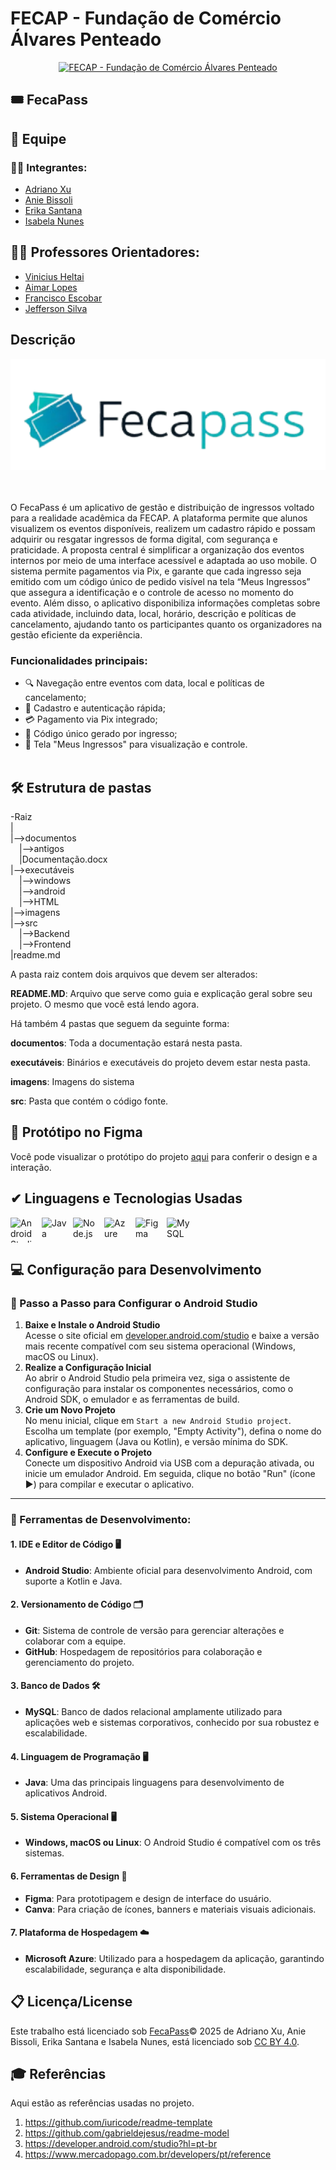 
# FECAP - Fundação de Comércio Álvares Penteado

<p align="center">
<a href= "https://www.fecap.br/"><img src="https://encrypted-tbn0.gstatic.com/images?q=tbn:ANd9GcRhZPrRa89Kma0ZZogxm0pi-tCn_TLKeHGVxywp-LXAFGR3B1DPouAJYHgKZGV0XTEf4AE&usqp=CAU" alt="FECAP - Fundação de Comércio Álvares Penteado" border="0"></a>
</p>

## 🎟️ FecaPass

## 👥 Equipe

### 👨‍💻 Integrantes:
- [Adriano Xu](https://www.linkedin.com/in/victorbarq/)
- [Anie Bissoli](https://www.linkedin.com/in/anie-bissoli/)
- [Erika Santana](https://www.linkedin.com/in/erika-santana-da-silva-88744721b/)
- [Isabela Nunes](https://www.linkedin.com/in/isabela-nunes-zeferino/)

## 🧑‍🏫 Professores Orientadores:
- [Vinicius Heltai](https://www.linkedin.com/in/vheltai/)
- [Aimar Lopes](https://www.linkedin.com/in/aimarlopes/)
- [Francisco Escobar](https://www.linkedin.com/in/francisco-escobar/)
- [Jefferson Silva](https://www.linkedin.com/in/jefferson-o-silva/)

## Descrição

<p align="center">
  <img src="https://raw.githubusercontent.com/2025-1-NADS3/Projeto11/main/imagens/fecapass.png" alt="FecaPass" border="0">
</p>


<br><br>
 O FecaPass é um aplicativo de gestão e distribuição de ingressos voltado para a 
realidade acadêmica da FECAP. A plataforma permite que alunos visualizem os 
eventos disponíveis, realizem um cadastro rápido e possam adquirir ou resgatar 
ingressos de forma digital, com segurança e praticidade. A proposta central é 
simplificar a organização dos eventos internos por meio de uma interface acessível e 
adaptada ao uso mobile. O sistema permite pagamentos via Pix, e garante que cada 
ingresso seja emitido com um código único de pedido visível na tela “Meus Ingressos” 
que assegura a identificação e o controle de acesso no momento do evento. Além 
disso, o aplicativo disponibiliza informações completas sobre cada atividade, incluindo 
data, local, horário, descrição e políticas de cancelamento, ajudando tanto os 
participantes quanto os organizadores na gestão eficiente da experiência.

### Funcionalidades principais:
- 🔍 Navegação entre eventos com data, local e políticas de cancelamento;
- 📲 Cadastro e autenticação rápida;
- 💳 Pagamento via Pix integrado;
- 🔐 Código único gerado por ingresso;
- 🎫 Tela "Meus Ingressos" para visualização e controle.
<br><br>


## 🛠 Estrutura de pastas

-Raiz<br>
|<br>
|-->documentos<br>
  &emsp;|-->antigos<br>
  &emsp;|Documentação.docx<br>
|-->executáveis<br>
  &emsp;|-->windows<br>
  &emsp;|-->android<br>
  &emsp;|-->HTML<br>
|-->imagens<br>
|-->src<br>
  &emsp;|-->Backend<br>
  &emsp;|-->Frontend<br>
|readme.md<br>

A pasta raiz contem dois arquivos que devem ser alterados:

<b>README.MD</b>: Arquivo que serve como guia e explicação geral sobre seu projeto. O mesmo que você está lendo agora.

Há também 4 pastas que seguem da seguinte forma:

<b>documentos</b>: Toda a documentação estará nesta pasta.

<b>executáveis</b>: Binários e executáveis do projeto devem estar nesta pasta.

<b>imagens</b>: Imagens do sistema

<b>src</b>: Pasta que contém o código fonte.

## 📄 Protótipo no Figma 

Você pode visualizar o protótipo do projeto [aqui](https://www.figma.com/design/2f2lzpHfLMNlusgG5rTXE3/Untitled?node-id=0-1) para conferir o design e a interação.


## ✔ Linguagens e Tecnologias Usadas

<div style="display: flex; align-items: center; gap: 10px;">
  <img src="https://cdn.jsdelivr.net/gh/devicons/devicon/icons/androidstudio/androidstudio-original.svg" width="40" height="40" alt="Android Studio" />
  <img src="https://cdn.jsdelivr.net/gh/devicons/devicon/icons/java/java-original.svg" width="40" height="40" alt="Java" />
  <img src="https://cdn.jsdelivr.net/gh/devicons/devicon/icons/nodejs/nodejs-original.svg" width="40" height="40" alt="Node.js" />
  <img src="https://cdn.jsdelivr.net/gh/devicons/devicon/icons/azure/azure-original.svg" width="40" height="40" alt="Azure" />
  <img src="https://cdn.jsdelivr.net/gh/devicons/devicon/icons/figma/figma-original.svg" width="40" height="40" alt="Figma" />
  <img src="https://cdn.jsdelivr.net/gh/devicons/devicon/icons/mysql/mysql-original.svg" width="40" height="40" alt="MySQL" />
</div>



<h2>💻 Configuração para Desenvolvimento</h2>

<h3>🚀 Passo a Passo para Configurar o Android Studio</h3>
<ol>
  <li><b>Baixe e Instale o Android Studio</b><br>
    Acesse o site oficial em <a href="https://developer.android.com/studio" target="_blank">developer.android.com/studio</a> e baixe a versão mais recente compatível com seu sistema operacional (Windows, macOS ou Linux).
  </li>

  <li><b>Realize a Configuração Inicial</b><br>
    Ao abrir o Android Studio pela primeira vez, siga o assistente de configuração para instalar os componentes necessários, como o Android SDK, o emulador e as ferramentas de build.
  </li>

  <li><b>Crie um Novo Projeto</b><br>
    No menu inicial, clique em <code>Start a new Android Studio project</code>. Escolha um template (por exemplo, "Empty Activity"), defina o nome do aplicativo, linguagem (Java ou Kotlin), e versão mínima do SDK.
  </li>

  <li><b>Configure e Execute o Projeto</b><br>
    Conecte um dispositivo Android via USB com a depuração ativada, ou inicie um emulador Android. Em seguida, clique no botão "Run" (ícone ▶️) para compilar e executar o aplicativo.
  </li>
</ol>

<hr>


<h3>🔧 Ferramentas de Desenvolvimento:</h3>

<h4>1. IDE e Editor de Código 🖥️</h4>
<ul>
  <li><b>Android Studio</b>: Ambiente oficial para desenvolvimento Android, com suporte a Kotlin e Java.</li>
</ul>

<h4>2. Versionamento de Código 🗂️</h4>
<ul>
  <li><b>Git</b>: Sistema de controle de versão para gerenciar alterações e colaborar com a equipe.</li>
  <li><b>GitHub</b>: Hospedagem de repositórios para colaboração e gerenciamento do projeto.</li>
</ul>

<h4>3. Banco de Dados 🛠️</h4>
<ul>
  <li><b>MySQL</b>: Banco de dados relacional amplamente utilizado para aplicações web e sistemas corporativos, conhecido por sua robustez e escalabilidade.</li>
</ul>

<h4>4. Linguagem de Programação 🖥️</h4>
<ul>
  <li><b>Java</b>: Uma das principais linguagens para desenvolvimento de aplicativos Android.</li>
</ul>

<h4>5. Sistema Operacional 🖥️</h4>
<ul>
  <li><b>Windows, macOS ou Linux</b>: O Android Studio é compatível com os três sistemas.</li>
</ul>

<h4>6. Ferramentas de Design 🎨</h4>
<ul>
  <li><b>Figma</b>: Para prototipagem e design de interface do usuário.</li>
  <li><b>Canva</b>: Para criação de ícones, banners e materiais visuais adicionais.</li>
</ul>

<h4>7. Plataforma de Hospedagem ☁️</h4>
<ul>
  <li><b>Microsoft Azure</b>: Utilizado para a hospedagem da aplicação, garantindo escalabilidade, segurança e alta disponibilidade.</li>
</ul>


## 📋 Licença/License
Este trabalho está licenciado sob [FecaPass](https://FecaPass)© 2025 de Adriano Xu, Anie Bissoli, Erika Santana e Isabela Nunes, está licenciado sob [CC BY 4.0](https://creativecommons.org/licenses/by/4.0/?ref=chooser-v1).


## 🎓 Referências

Aqui estão as referências usadas no projeto.

1. <https://github.com/iuricode/readme-template>
2. <https://github.com/gabrieldejesus/readme-model>
3. <https://developer.android.com/studio?hl=pt-br>
4. <https://www.mercadopago.com.br/developers/pt/reference>
